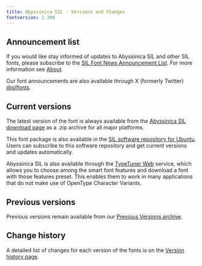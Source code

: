 ```yaml
---
title: Abyssinica SIL - Versions and Changes
fontversion: 2.300
---
```


## Announcement list

If you would like stay informed of updates to Abyssinica SIL and other SIL fonts, please subscribe to the [SIL Font News Announcement List](https://groups.google.com/a/groups.sil.org/forum/#!forum/sil-font-news). For more information see [About](about.md).

Our font announcements are also available through X (formerly Twitter) [\@silfonts](https://x.com/silfonts).

## Current versions

The latest version of the font is always available from the [Abyssinica SIL download page](https://software.sil.org/abyssinica/download/) as a .zip archive for all major platforms.

This font package is also available in the [SIL software repository for Ubuntu](https://packages.sil.org/). Users can subscribe to this software repository and get current versions and updates automatically.

Abyssinica SIL is also available through the [TypeTuner Web](https://typetunerweb.languagetechnology.org/ttw/fonts2go.cgi) service, which allows you to choose among the smart font features and download a font with those features preset. This enables them to work in many applications that do not make use of OpenType Character Variants.

## Previous versions

Previous versions remain available from our [Previous Versions archive](https://software.sil.org/abyssinica/download/previous-versions).

## Change history

A detailed list of changes for each version of the fonts is on the [Version history page](history.md).
